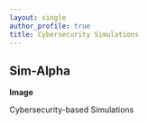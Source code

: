 ```yaml
---
layout: single
author_profile: true
title: Cybersecurity Simulations
---
```


## Sim-Alpha

**Image**


Cybersecurity-based Simulations